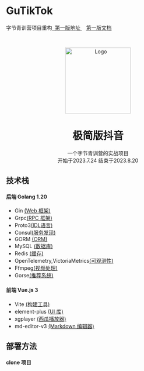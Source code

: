 # GuTikTok
<p>字节青训营项目重构<a href="https://github.com/Godvictory/douyin">
&nbsp;第一版地址 </a> &nbsp;&nbsp; <a href="https://github.com/Godvictory/douyin#readme">第一版文档</a></p>
<br/>
<p align="center">
  <a href="https://github.com/Ocyss/Douyin">
    <img src="https://qiu-blog.oss-cn-hangzhou.aliyuncs.com/Q/douyin/logo.svg" alt="Logo" width="180" height="180">
  </a>

  <h1 align="center">极简版抖音</h1>
  <p align="center">
    一个字节青训营的实战项目
	<br />
	开始于2023.7.24 结束于2023.8.20

[//]: # (    <br />)

[//]: # (     <br />)

[//]: # (    <a href="https://github.com/Ocyss/Douyin/issues">报告Bug</a>)

[//]: # (    <a href="https://github.com/Ocyss/Douyin/issues">提出新特性</a>)
</p>

## 技术栈

#### 后端 Golang 1.20

- Gin [(Web 框架)](https://gin-gonic.com/zh-cn/)
- Grpc[(RPC 框架)]()
- Proto3[(IDL语言)]()
- Consul[(服务发现)]()
- GORM [(ORM)](https://gorm.io/zh_CN/)
- MySQL [(数据库)]()
- Redis [(缓存)]()
- OpenTelemetry,VictoriaMetrics[(可观测性)]()
- Ffmpeg[(视频处理)]()
- Gorse[(推荐系统)]()
#### 前端 Vue.js 3

- Vite [(构建工具)](https://cn.vitejs.dev/)
- element-plus [(UI 库)](https://element-plus.org/zh-CN/)
- xgplayer [(西瓜播放器)](https://v2.h5player.bytedance.com/gettingStarted/)
- md-editor-v3 [(Markdown 编辑器)](https://www.wangeditor.com/)

## 部署方法

#### clone 项目